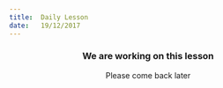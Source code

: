 ```yaml
---
title:  Daily Lesson
date:   19/12/2017
---
```


### <center>We are working on this lesson</center>
<center>Please come back later</center>